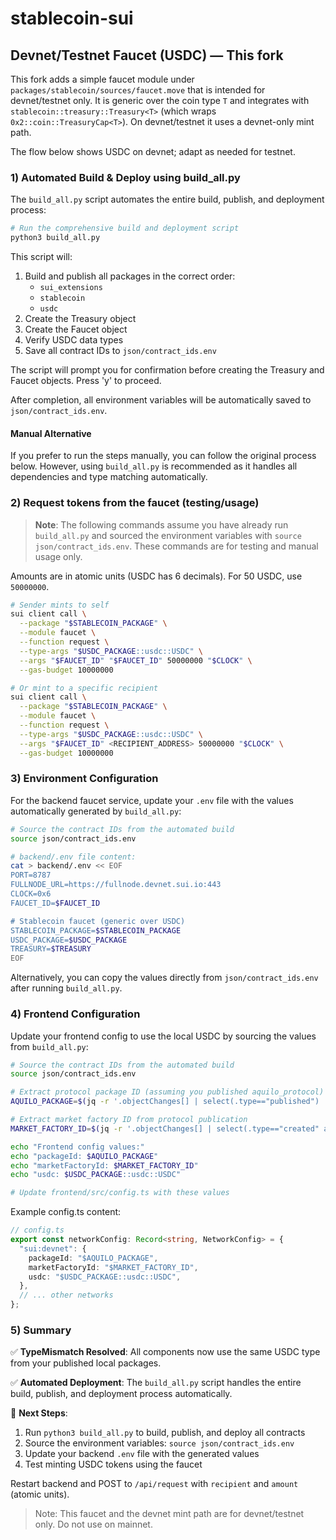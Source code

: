 # stablecoin-sui

## Devnet/Testnet Faucet (USDC) — This fork

This fork adds a simple faucet module under `packages/stablecoin/sources/faucet.move` that is intended for devnet/testnet only. It is generic over the coin type `T` and integrates with `stablecoin::treasury::Treasury<T>` (which wraps `0x2::coin::TreasuryCap<T>`). On devnet/testnet it uses a devnet-only mint path.

The flow below shows USDC on devnet; adapt as needed for testnet.

### 1) Automated Build & Deploy using build_all.py

The `build_all.py` script automates the entire build, publish, and deployment process:

```bash
# Run the comprehensive build and deployment script
python3 build_all.py
```

This script will:

1. Build and publish all packages in the correct order:
   - `sui_extensions`
   - `stablecoin`
   - `usdc`
2. Create the Treasury object
3. Create the Faucet object
4. Verify USDC data types
5. Save all contract IDs to `json/contract_ids.env`

The script will prompt you for confirmation before creating the Treasury and Faucet objects. Press 'y' to proceed.

After completion, all environment variables will be automatically saved to `json/contract_ids.env`.

#### Manual Alternative

If you prefer to run the steps manually, you can follow the original process below. However, using `build_all.py` is recommended as it handles all dependencies and type matching automatically.

### 2) Request tokens from the faucet (testing/usage)

> **Note**: The following commands assume you have already run `build_all.py` and sourced the environment variables with `source json/contract_ids.env`. These commands are for testing and manual usage only.

Amounts are in atomic units (USDC has 6 decimals). For 50 USDC, use `50000000`.

```bash
# Sender mints to self
sui client call \
  --package "$STABLECOIN_PACKAGE" \
  --module faucet \
  --function request \
  --type-args "$USDC_PACKAGE::usdc::USDC" \
  --args "$FAUCET_ID" "$FAUCET_ID" 50000000 "$CLOCK" \
  --gas-budget 10000000

# Or mint to a specific recipient
sui client call \
  --package "$STABLECOIN_PACKAGE" \
  --module faucet \
  --function request \
  --type-args "$USDC_PACKAGE::usdc::USDC" \
  --args "$FAUCET_ID" <RECIPIENT_ADDRESS> 50000000 "$CLOCK" \
  --gas-budget 10000000
```

### 3) Environment Configuration

For the backend faucet service, update your `.env` file with the values automatically generated by `build_all.py`:

```bash
# Source the contract IDs from the automated build
source json/contract_ids.env

# backend/.env file content:
cat > backend/.env << EOF
PORT=8787
FULLNODE_URL=https://fullnode.devnet.sui.io:443
CLOCK=0x6
FAUCET_ID=$FAUCET_ID

# Stablecoin faucet (generic over USDC)
STABLECOIN_PACKAGE=$STABLECOIN_PACKAGE
USDC_PACKAGE=$USDC_PACKAGE
TREASURY=$TREASURY
EOF
```

Alternatively, you can copy the values directly from `json/contract_ids.env` after running `build_all.py`.

### 4) Frontend Configuration

Update your frontend config to use the local USDC by sourcing the values from `build_all.py`:

```bash
# Source the contract IDs from the automated build
source json/contract_ids.env

# Extract protocol package ID (assuming you published aquilo_protocol)
AQUILO_PACKAGE=$(jq -r '.objectChanges[] | select(.type=="published") | .packageId' json/aquilo_protocol.out.json)

# Extract market factory ID from protocol publication
MARKET_FACTORY_ID=$(jq -r '.objectChanges[] | select(.type=="created" and (.objectType|test("::market_factory::MarketFactory"))) | .objectId' json/aquilo_protocol.out.json)

echo "Frontend config values:"
echo "packageId: $AQUILO_PACKAGE"
echo "marketFactoryId: $MARKET_FACTORY_ID"
echo "usdc: $USDC_PACKAGE::usdc::USDC"

# Update frontend/src/config.ts with these values
```

Example config.ts content:

```typescript
// config.ts
export const networkConfig: Record<string, NetworkConfig> = {
  "sui:devnet": {
    packageId: "$AQUILO_PACKAGE",
    marketFactoryId: "$MARKET_FACTORY_ID",
    usdc: "$USDC_PACKAGE::usdc::USDC",
  },
  // ... other networks
};
```

### 5) Summary

✅ **TypeMismatch Resolved**: All components now use the same USDC type from your published local packages.

✅ **Automated Deployment**: The `build_all.py` script handles the entire build, publish, and deployment process automatically.

🔄 **Next Steps**:

1. Run `python3 build_all.py` to build, publish, and deploy all contracts
2. Source the environment variables: `source json/contract_ids.env`
3. Update your backend `.env` file with the generated values
4. Test minting USDC tokens using the faucet

Restart backend and POST to `/api/request` with `recipient` and `amount` (atomic units).

> Note: This faucet and the devnet mint path are for devnet/testnet only. Do not use on mainnet.
